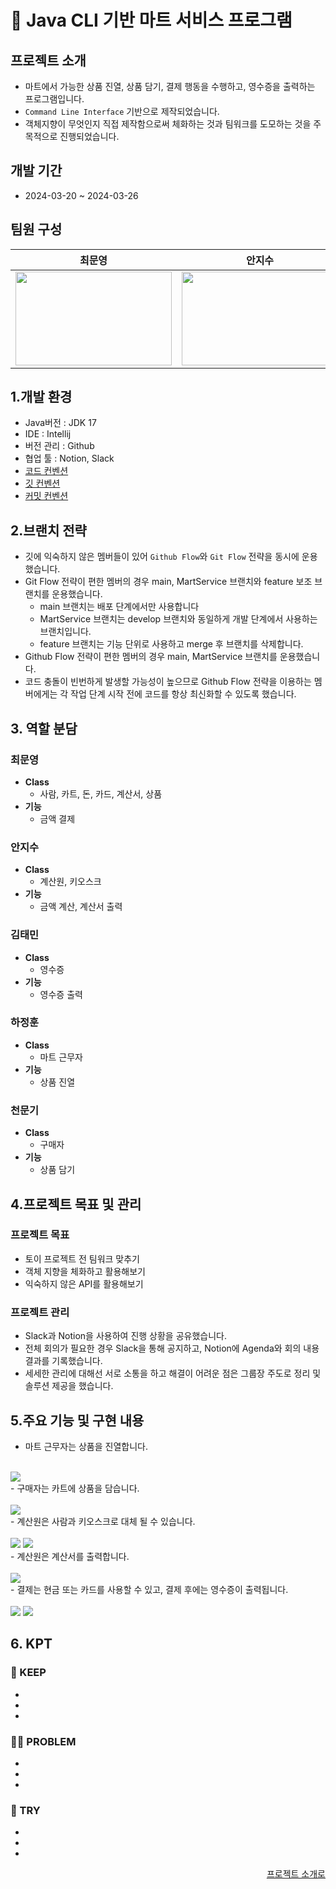 # 🛒 Java CLI 기반 마트 서비스 프로그램


## 프로젝트 소개

- 마트에서 가능한 상품 진열, 상품 담기, 결제 행동을 수행하고, 영수증을 출력하는 프로그램입니다.
- ``Command Line Interface`` 기반으로 제작되었습니다.
- 객체지향이 무엇인지 직접 제작함으로써 체화하는 것과 팀워크를 도모하는 것을 주목적으로 진행되었습니다.

## 개발 기간
- 2024-03-20 ~ 2024-03-26

## 팀원 구성

|**최문영**| **안지수** |**김태민**| **하정훈** | **천문기** |
|:----:|:-------:|:----:|:----:|:----:|
| <img src="https://github.com/Mungi-Cheon/HACK_MartService/assets/159132478/dd35480f-979a-455e-825b-7a012c24bcc3" height=150 width=250> |<img src="https://github.com/Mungi-Cheon/HACK_MartService/assets/159132478/80cc52ee-80d6-4be6-9caa-dcca017a58fc" height=150 width=250>|<img src="https://github.com/Mungi-Cheon/HACK_MartService/assets/159132478/2aa5b281-235b-4784-8ddc-732df3cc9ba9" height=150 width=250>|<img src="https://github.com/Mungi-Cheon/HACK_MartService/assets/159132478/504c818a-19c8-44f0-94a2-b428596ab5c4" height=150 width=250>|<img src="https://github.com/Mungi-Cheon/HACK_MartService/assets/159132478/eff6bcf3-2bc8-4a57-a6f8-e8017cd170e9" height=150 width=250>|

## 1.개발 환경

- Java버전 : JDK 17
- IDE : Intellij
- 버전 관리 : Github
- 협업 툴 : Notion, Slack
- [코드 컨벤션](https://www.notion.so/a679d2872cef45ab889763c46b3e4832)
- [깃 컨벤션](https://www.notion.so/f4b2261ff31041bc8e901959ef830273)
- [커밋 컨벤션](https://www.notion.so/aed0e405bc384cb3b4a78b8e375e34d2)

## 2.브랜치 전략

- 깃에 익숙하지 않은 멤버들이 있어 `Github Flow`와 `Git Flow` 전략을 동시에 운용했습니다.
- Git Flow 전략이 편한 멤버의 경우 main, MartService 브랜치와 feature 보조 브랜치를 운용했습니다.
  - main 브랜치는 배포 단계에서만 사용합니다
  - MartService 브랜치는 develop 브랜치와 동일하게 개발 단계에서 사용하는 브랜치입니다.
  - feature 브랜치는 기능 단위로 사용하고 merge 후 브랜치를 삭제합니다.
- Github Flow 전략이 편한 멤버의 경우 main, MartService 브랜치를 운용했습니다.
- 코드 충돌이 빈번하게 발생할 가능성이 높으므로 Github Flow 전략을 이용하는 멤버에게는 각 작업 단계 시작 전에 코드를 항상 최신화할 수 있도록 했습니다.

## 3. 역할 분담

### 최문영

- **Class** 
  - 사람, 카트, 돈, 카드, 계산서, 상품
- **기능**
  - 금액 결제

### 안지수

- **Class**
    - 계산원, 키오스크
- **기능**
    - 금액 계산, 계산서 출력

### 김태민

- **Class**
    - 영수증
- **기능**
    - 영수증 출력

### 하정훈

- **Class**
    - 마트 근무자
- **기능**
    - 상품 진열

### 천문기

- **Class**
    - 구매자
- **기능**
    - 상품 담기

## 4.프로젝트 목표 및 관리

### 프로젝트 목표
- 토이 프로젝트 전 팀워크 맞추기
- 객체 지향을 체화하고 활용해보기
- 익숙하지 않은 API를 활용해보기

### 프로젝트 관리
- Slack과 Notion을 사용하여 진행 상황을 공유했습니다.
- 전체 회의가 필요한 경우 Slack을 통해 공지하고, Notion에 Agenda와 회의 내용결과를 기록했습니다.
- 세세한 관리에 대해선 서로 소통을 하고 해결이 어려운 점은 그룹장 주도로 정리 및 솔루션 제공을 했습니다.

## 5.주요 기능 및 구현 내용
- 마트 근무자는 상품을 진열합니다.
<br><br>
<img src="https://github.com/Mungi-Cheon/HACK_MartService/assets/159132478/dc893e11-5990-43d9-a151-c1f31612fe1a">
<br>
- 구매자는 카트에 상품을 담습니다.
<br><br>
<img src="https://github.com/Mungi-Cheon/HACK_MartService/assets/159132478/d77e8abc-7820-40ea-84e3-d8cfc5fd95b4">
<br>
- 계산원은 사람과 키오스크로 대체 될 수 있습니다.
<br><br>
<img src="https://github.com/Mungi-Cheon/HACK_MartService/assets/159132478/d29437b7-1dbb-4f7c-848e-1e78014a582e">
<img src="https://github.com/Mungi-Cheon/HACK_MartService/assets/159132478/7566d494-9560-492a-8e5b-0f18097c52c2">
<br>
- 계산원은 계산서를 출력합니다.
<br><br>
<img src="https://github.com/Mungi-Cheon/HACK_MartService/assets/159132478/a278ea90-d092-4499-8cdb-a689e1f8133c">
<br>
- 결제는 현금 또는 카드를 사용할 수 있고, 결제 후에는 영수증이 출력됩니다.
<br><br>
<img src="https://github.com/Mungi-Cheon/HACK_MartService/assets/159132478/77a9811d-3316-4659-85af-c4357f0d6201">
<img src="https://github.com/Mungi-Cheon/HACK_MartService/assets/159132478/ebf30f9a-4303-43a4-98ac-08f267ed0c43">
<br>

## 6. KPT

### 🥰 KEEP

-
-
-

### 😵‍💫 PROBLEM

-
-
-

### 🤩 TRY

-
-
-


<div align="right">

[프로젝트 소개로](#프로젝트-소개)

</div>
